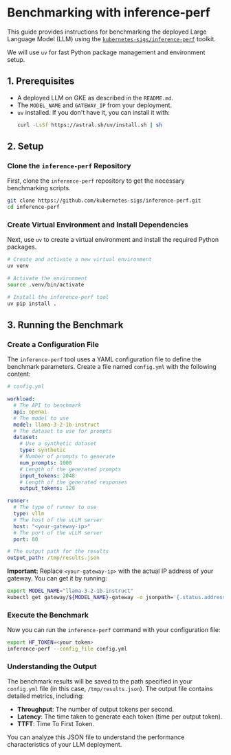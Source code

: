 # Benchmarking with inference-perf

This guide provides instructions for benchmarking the deployed Large Language Model (LLM) using the [`kubernetes-sigs/inference-perf`](https://github.com/kubernetes-sigs/inference-perf) toolkit.

We will use `uv` for fast Python package management and environment setup.

## 1. Prerequisites

- A deployed LLM on GKE as described in the `README.md`.
- The `MODEL_NAME` and `GATEWAY_IP` from your deployment.
- `uv` installed. If you don't have it, you can install it with:
  ```bash
  curl -LsSf https://astral.sh/uv/install.sh | sh
  ```

## 2. Setup

### Clone the `inference-perf` Repository

First, clone the `inference-perf` repository to get the necessary benchmarking scripts.

```bash
git clone https://github.com/kubernetes-sigs/inference-perf.git
cd inference-perf
```

### Create Virtual Environment and Install Dependencies

Next, use `uv` to create a virtual environment and install the required Python packages.

```bash
# Create and activate a new virtual environment
uv venv

# Activate the environment
source .venv/bin/activate

# Install the inference-perf tool
uv pip install .
```

## 3. Running the Benchmark

### Create a Configuration File

The `inference-perf` tool uses a YAML configuration file to define the benchmark parameters. Create a file named `config.yml` with the following content:

```yaml
# config.yml

workload:
  # The API to benchmark
  api: openai
  # The model to use
  model: llama-3-2-1b-instruct
  # The dataset to use for prompts
  dataset:
    # Use a synthetic dataset
    type: synthetic
    # Number of prompts to generate
    num_prompts: 1000
    # Length of the generated prompts
    input_tokens: 2048
    # Length of the generated responses
    output_tokens: 128

runner:
  # The type of runner to use
  type: vllm
  # The host of the vLLM server
  host: "<your-gateway-ip>"
  # The port of the vLLM server
  port: 80

# The output path for the results
output_path: /tmp/results.json
```

**Important:** Replace `<your-gateway-ip>` with the actual IP address of your gateway. You can get it by running:

```bash
export MODEL_NAME="llama-3-2-1b-instruct"
kubectl get gateway/${MODEL_NAME}-gateway -o jsonpath='{.status.addresses[0].value}'
```

### Execute the Benchmark

Now you can run the `inference-perf` command with your configuration file:

```bash
export HF_TOKEN=<your token>
inference-perf --config_file config.yml
```

### Understanding the Output

The benchmark results will be saved to the path specified in your `config.yml` file (in this case, `/tmp/results.json`). The output file contains detailed metrics, including:

- **Throughput**: The number of output tokens per second.
- **Latency**: The time taken to generate each token (time per output token).
- **TTFT**: Time To First Token.

You can analyze this JSON file to understand the performance characteristics of your LLM deployment.
